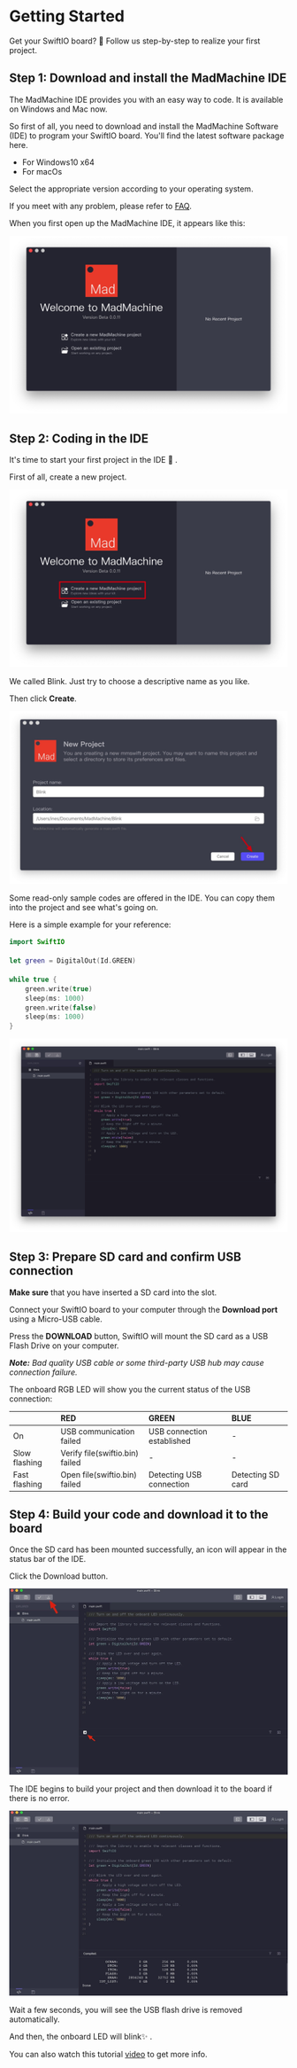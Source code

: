 # Getting Started

Get your SwiftIO board? 🤣 Follow us step-by-step to realize your first project.

## **Step 1: Download and install the MadMachine IDE**

The MadMachine IDE provides you with an easy way to code. It is available on Windows and Mac now.

So first of all, you need to download and install the MadMachine Software \(IDE\) to program your SwiftIO board. You'll find the latest software package here.

* For Windows10 x64
* For macOs

Select the appropriate version according to your operating system.

If you meet with any problem, please refer to [FAQ](faq.md).

When you first open up the MadMachine IDE, it appears like this:

![](.gitbook/assets/ide.jpg)

## **Step 2: Coding in the IDE**

It's time to start your first project in the IDE 🥳 .

First of all, create a new project.

![](.gitbook/assets/create.jpg)

We called Blink. Just try to choose a descriptive name as you like.

Then click **Create**.

![](.gitbook/assets/blink.jpg)

Some read-only sample codes are offered in the IDE. You can copy them into the project and see what's going on.

Here is a simple example for your reference:

```swift
import SwiftIO

let green = DigitalOut(Id.GREEN)
​
while true {
    green.write(true)
    sleep(ms: 1000)
    green.write(false)
    sleep(ms: 1000)
}
```

![](.gitbook/assets/code.jpg)

## **Step 3: Prepare SD card and confirm USB connection**

**Make sure** that you have inserted a SD card into the slot.

Connect your SwiftIO board to your computer through the **Download port** using a Micro-USB cable.

Press the **DOWNLOAD** button, SwiftIO will mount the SD card as a USB Flash Drive on your computer.

_**Note:** Bad quality USB cable or some third-party USB hub may cause connection failure._

The onboard RGB LED will show you the current status of the USB connection:

|  | RED | GREEN | BLUE |
| :--- | :--- | :--- | :--- |
| On | USB communication failed | USB connection established | - |
| Slow flashing | Verify file\(swiftio.bin\) failed | - | - |
| Fast flashing | Open file\(swiftio.bin\) failed | Detecting USB connection | Detecting SD card |

## **Step 4: Build your code and download it to the board**

Once the SD card has been mounted successfully, an icon will appear in the status bar of the IDE.

Click the Download button.

![](.gitbook/assets/code.png)

The IDE begins to build your project and then download it to the board if there is no error.

![](.gitbook/assets/download.png)

Wait a few seconds, you will see the USB flash drive is removed automatically.

And then, the onboard LED will blink✨ .

You can also watch this tutorial [video](https://www.youtube.com/watch?v=frVKQXU12LQ) to get more info.

